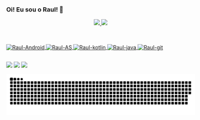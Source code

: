 ### Oi! Eu sou o Raul! 👋


<div align="center">
  <a href="https://github.com/raulsarai">
  <img height="180em" src="https://github-readme-stats.vercel.app/api?username=raulsarai&show_icons=true&theme=merko&include_all_commits=true&count_private=true"/>
  <img height="180em" src="https://github-readme-stats.vercel.app/api/top-langs/?username=raulsarai&layout=compact&langs_count=7&theme=merko"/>
</div>
  
  ##
  
<div style="display: inline_block"><br>
  <img align="center" alt="Raul-Android" height="100" width="150" src="https://cdn.jsdelivr.net/gh/devicons/devicon/icons/android/android-original-wordmark.svg">
  
  <img align="center" alt="Raul-AS" height="150" width="200" src="https://cdn.jsdelivr.net/gh/devicons/devicon/icons/androidstudio/androidstudio-plain-wordmark.svg">
  
  <img align="center" alt="Raul-kotlin" height="150" width="200" src="https://cdn.jsdelivr.net/gh/devicons/devicon/icons/kotlin/kotlin-plain-wordmark.svg">
  
  <img align="center" alt="Raul-java" height="100" width="150" src="https://cdn.jsdelivr.net/gh/devicons/devicon/icons/java/java-original-wordmark.svg">
  
  <img align="center" alt="Raul-git" height="150" width="200" src="https://cdn.jsdelivr.net/gh/devicons/devicon/icons/git/git-plain-wordmark.svg">
 
</div>
  
  ##
  
  <div> 
    
  <a href="https://www.instagram.com/raul_msarai" target="_blank">
    <img src="https://img.shields.io/badge/-Instagram-%23E4405F?style=for-the-badge&logo=instagram&logoColor=white" target="_blank"></a>
    
  <a href = "mailto:raulmauro.sj@gmail.com" target="_blank">
    <img src="https://img.shields.io/badge/-Gmail-%23333?style=for-the-badge&logo=gmail&logoColor=white" target="_blank"></a>   
 
  <a href="https://www.linkedin.com/in/raulsarai" target="_blank">
    <img src="https://img.shields.io/badge/-LinkedIn-%230077B5?style=for-the-badge&logo=linkedin&logoColor=white" target="_blank"></a> 
 
 ![Snake animation](https://github.com/raulsarai/raulsarai/blob/output/github-contribution-grid-snake.svg)
 
</div>
          
          
